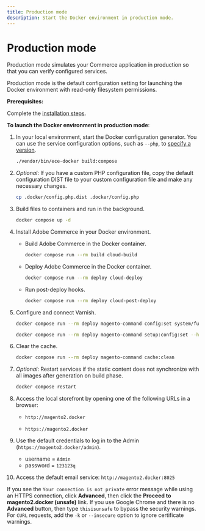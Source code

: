 ```yaml
---
title: Production mode
description: Start the Docker environment in production mode.
---
```


# Production mode

Production mode simulates your Commerce application in production so that you can verify configured services.

Production mode is the default configuration setting for launching the Docker environment with read-only filesystem permissions.

**Prerequisites:**

Complete the [installation steps](../setup/initialize-docker.md).

**To launch the Docker environment in production mode**:

1. In your local environment, start the Docker configuration generator. You can use the service configuration options, such as `--php`, to [specify a version](../containers/index.md#service-configuration-options).

   ```bash
   ./vendor/bin/ece-docker build:compose
   ```

1. _Optional_: If you have a custom PHP configuration file, copy the default configuration DIST file to your custom configuration file and make any necessary changes.

   ```bash
   cp .docker/config.php.dist .docker/config.php
   ```

1. Build files to containers and run in the background.

   ```bash
   docker compose up -d
   ```

1. Install Adobe Commerce in your Docker environment.

   -  Build Adobe Commerce in the Docker container.

      ```bash
      docker compose run --rm build cloud-build
      ```

   -  Deploy Adobe Commerce in the Docker container.

      ```bash
      docker compose run --rm deploy cloud-deploy
      ```

   -  Run post-deploy hooks.

      ```bash
      docker compose run --rm deploy cloud-post-deploy
      ```

1. Configure and connect Varnish.

   ```bash
   docker compose run --rm deploy magento-command config:set system/full_page_cache/caching_application 2 --lock-env
   ```

   ```bash
   docker compose run --rm deploy magento-command setup:config:set --http-cache-hosts=varnish
   ```

1. Clear the cache.

   ```bash
   docker compose run --rm deploy magento-command cache:clean
   ```

1. _Optional_: Restart services if the static content does not synchronize with all images after generation on build phase.

   ```bash
   docker compose restart
   ```

1. Access the local storefront by opening one of the following URLs in a browser:

   -  `http://magento2.docker`

   -  `https://magento2.docker`

1. Use the default credentials to log in to the Admin (`https://magento2.docker/admin`).

   -  username = `Admin`
   -  password = `123123q`

1. Access the default email service: `http://magento2.docker:8025`

<InlineAlert variant="help" slots="text"/>

If you see the `Your connection is not private` error message while using an HTTPS connection, click **Advanced**, then click the **Proceed to magento2.docker (unsafe)** link. If you use Google Chrome and there is no **Advanced** button, then type `thisisunsafe` to bypass the security warnings. For `CURL` requests, add the `-k` or `--insecure` option to ignore certificate warnings.
